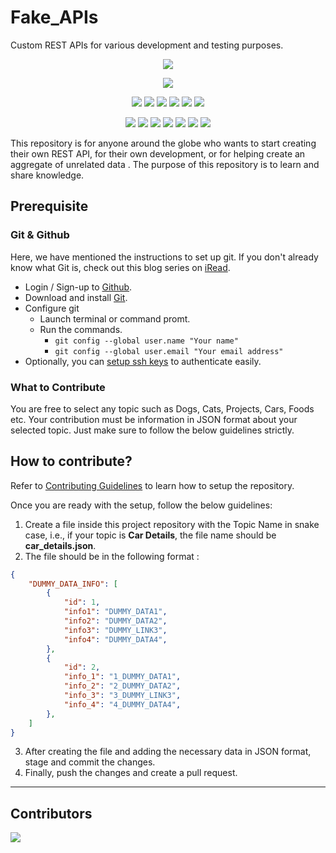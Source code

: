 # Fake_APIs
Custom REST APIs for various development and testing purposes.
<p align="center">
    <a href="https://github.com/euhidaman/Fake_APIs/">
        <img src="https://media.sproutsocial.com/uploads/2015/04/What-is-an-API.png" >
    </a>
</p>



<div align="center">

<a href="https://github.com/euhidaman/Fake_APIs"><img src="https://badges.frapsoft.com/os/v1/open-source.svg?v=103"></a>

<a href="https://github.com/euhidaman/Fake_APIs"><img src="https://img.shields.io/static/v1.svg?label=Contributions&message=Welcome&color=yellow"></a>
<a href="https://github.com/euhidaman/"><img src="https://img.shields.io/badge/Maintained%3F-yes-brightgreen.svg?v=103"></a>
<a href="https://github.com/euhidaman/Fake_APIs"><img src="https://img.shields.io/github/repo-size/euhidaman/Fake_APIs.svg?label=Repo%20size&style=flat"></a>
<a href="https://github.com/euhidaman/Fake_APIs"><img src="https://img.shields.io/tokei/lines/github/euhidaman/Fake_APIs?color=yellow&label=Lines%20of%20Code"></a>
<a href="https://github.com/euhidaman/Fake_APIs/blob/main/LICENSE"><img src="https://img.shields.io/badge/license-MIT-brightgreen.svg?v=103"></a>
<a href="https://github.com/euhidaman/Fake_APIs/watchers"><img src="https://img.shields.io/github/watchers/euhidaman/Fake_APIs"></a>
  
<a href="https://github.com/euhidaman/Fake_APIs/graphs/contributors"><img src="https://img.shields.io/github/contributors/euhidaman/Fake_APIs?color=brightgreen"></a>
<a href="https://github.com/euhidaman/Fake_APIs/stargazers"><img src="https://img.shields.io/github/stars/euhidaman/Fake_APIs?color=0059b3"></a>
<a href="https://github.com/euhidaman/Fake_APIs/network/members"><img src="https://img.shields.io/github/forks/euhidaman/Fake_APIs?color=yellow"></a>
<a href="https://github.com/euhidaman/Fake_APIs/issues"><img src="https://img.shields.io/github/issues/euhidaman/Fake_APIs?color=brightgreen"></a>
<a href="https://github.com/euhidaman/Fake_APIs/issues?q=is%3Aissue+is%3Aclosed"><img src="https://img.shields.io/github/issues-closed-raw/euhidaman/Fake_APIs?color=0059b3"></a>
<a href="https://github.com/euhidaman/Fake_APIs/pulls"><img src="https://img.shields.io/github/issues-pr/euhidaman/Fake_APIs?color=yellow"></a>
<a href="https://github.com/euhidaman/Fake_APIs/pulls?q=is%3Apr+is%3Aclosed"><img src="https://img.shields.io/github/issues-pr-closed-raw/euhidaman/Fake_APIs?color=brightgreen"></a> 
</div>

This repository is for anyone around the globe who wants to start creating their own REST API, for their own development, or for helping create an aggregate of unrelated data . The purpose of this repository is to learn and share knowledge.


## Prerequisite

### Git & Github
Here, we have mentioned the instructions to set up git. If you don't already know what Git is, check out this blog series on [iRead](https://iread.ga/series/1/git-and-github).

- Login / Sign-up to [Github](https://github.com/login).
- Download and install [Git](https://git-scm.com/downloads).
- Configure git
    - Launch terminal or command promt.
    - Run the commands.
        - `git config --global user.name "Your name"`
        - `git config --global user.email "Your email address"` 
 - Optionally, you can [setup ssh keys](https://docs.github.com/en/github/authenticating-to-github/connecting-to-github-with-ssh/generating-a-new-ssh-key-and-adding-it-to-the-ssh-agent) to authenticate easily. 


### What to Contribute

You are free to select any topic such as Dogs, Cats, Projects, Cars, Foods etc. Your contribution must be information in JSON format about your selected topic. Just make sure to follow the below guidelines strictly.

## How to contribute?

Refer to [Contributing Guidelines](https://github.com/euhidaman/Fake_APIs/blob/main/CONTRIBUTING.md) to learn how to setup the repository.

Once you are ready with the setup, follow the below guidelines:
1. Create a file inside this project repository with the Topic Name in snake case, i.e., if your topic is **Car Details**, the file name should be **car_details.json**.
2. The file should be in the following format :
```json
{
    "DUMMY_DATA_INFO": [
        {
            "id": 1,
            "info1": "DUMMY_DATA1",
            "info2": "DUMMY_DATA2",
            "info3": "DUMMY_LINK3",
            "info4": "DUMMY_DATA4",
        },
        {
            "id": 2,
            "info_1": "1_DUMMY_DATA1",
            "info_2": "2_DUMMY_DATA2",
            "info_3": "3_DUMMY_LINK3",
            "info_4": "4_DUMMY_DATA4",
        },
    ]
}
```
3. After creating the file and adding the necessary data in JSON format, stage and commit the changes.
4. Finally, push the changes and create a pull request.

<hr>

## Contributors
<a href="https://github.com/euhidaman/Fake_APIs/graphs/contributors">
  <img src="https://contrib.rocks/image?repo=euhidaman/Fake_APIs" />
</a>
